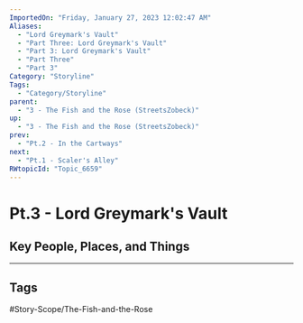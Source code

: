 ```yaml
---
ImportedOn: "Friday, January 27, 2023 12:02:47 AM"
Aliases:
  - "Lord Greymark's Vault"
  - "Part Three: Lord Greymark's Vault"
  - "Part 3: Lord Greymark's Vault"
  - "Part Three"
  - "Part 3"
Category: "Storyline"
Tags:
  - "Category/Storyline"
parent:
  - "3 - The Fish and the Rose (StreetsZobeck)"
up:
  - "3 - The Fish and the Rose (StreetsZobeck)"
prev:
  - "Pt.2 - In the Cartways"
next:
  - "Pt.1 - Scaler's Alley"
RWtopicId: "Topic_6659"
---
```

# Pt.3 - Lord Greymark's Vault
## Key People, Places, and Things

---
## Tags
#Story-Scope/The-Fish-and-the-Rose

